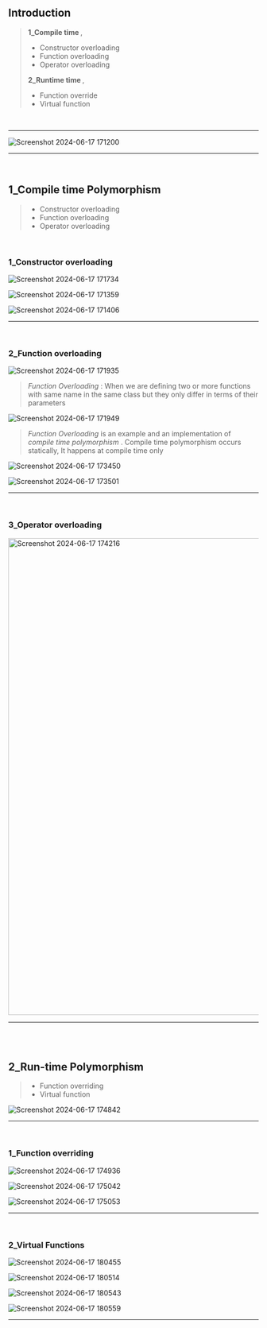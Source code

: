 
## Introduction
> <b> 1_Compile time </b>,
> - Constructor overloading
> - Function overloading
> - Operator overloading
>
> <b> 2_Runtime time </b>,
> - Function override
> - Virtual function

<br>
<hr>

![Screenshot 2024-06-17 171200](https://github.com/Mehul237/Core-Subjects/assets/117193057/7ab51438-f1ca-4d21-9877-27175f924307)


<hr>
<br>


## 1_Compile time Polymorphism
> - Constructor overloading
> - Function overloading
> - Operator overloading
>

<br>

### 1_Constructor overloading

![Screenshot 2024-06-17 171734](https://github.com/Mehul237/Core-Subjects/assets/117193057/260524e5-fc17-4d96-82b8-8e81f507b038)

![Screenshot 2024-06-17 171359](https://github.com/Mehul237/Core-Subjects/assets/117193057/7f6490bc-e633-4156-b370-8bb8137272d8)

![Screenshot 2024-06-17 171406](https://github.com/Mehul237/Core-Subjects/assets/117193057/5be82f80-a2a8-4243-8f81-7c2516f8d266)

<hr>
<br>

### 2_Function overloading

![Screenshot 2024-06-17 171935](https://github.com/Mehul237/Core-Subjects/assets/117193057/c927b641-032c-4068-b704-6ebb4641370d)

> <i> Function Overloading </i>: When we are defining two or more functions with same name in the same class but they only differ in terms of their parameters

![Screenshot 2024-06-17 171949](https://github.com/Mehul237/Core-Subjects/assets/117193057/35faa14b-342a-4de6-92bd-6c5b877ac48c)

> <i> Function Overloading </i> is an example and an implementation of <i> compile time polymorphism </i>.
> Compile time polymorphism occurs statically, It happens at compile time only

![Screenshot 2024-06-17 173450](https://github.com/Mehul237/Core-Subjects/assets/117193057/c5940455-2b23-4ca3-848d-932fab3cd5d3)

![Screenshot 2024-06-17 173501](https://github.com/Mehul237/Core-Subjects/assets/117193057/d92514c8-5c26-4110-aa2a-df7c17cec4c7)

<hr>
<br>

### 3_Operator overloading

<img width="960" alt="Screenshot 2024-06-17 174216" src="https://github.com/Mehul237/Core-Subjects/assets/117193057/a0fb64ab-cce6-413b-9cee-4b7a2083f8e6">

<hr>
<br>
<br>

## 2_Run-time Polymorphism
> - Function overriding
> - Virtual function

![Screenshot 2024-06-17 174842](https://github.com/Mehul237/Core-Subjects/assets/117193057/f045d5d0-a334-48fa-aa6e-103cfece7257)

<hr>
<br>

### 1_Function overriding

![Screenshot 2024-06-17 174936](https://github.com/Mehul237/Core-Subjects/assets/117193057/3bdf30b2-8049-4a8c-ae29-07f75d281c67)

![Screenshot 2024-06-17 175042](https://github.com/Mehul237/Core-Subjects/assets/117193057/e9e4fbdf-66d0-42df-a11e-284ef38e2240)

![Screenshot 2024-06-17 175053](https://github.com/Mehul237/Core-Subjects/assets/117193057/e06765f1-8a28-405c-a3b0-f4e8eadc69a6)

<hr>
<br>

### 2_Virtual Functions

![Screenshot 2024-06-17 180455](https://github.com/Mehul237/Core-Subjects/assets/117193057/1d6a6704-1d91-4989-802a-7b6104cd04ad)

![Screenshot 2024-06-17 180514](https://github.com/Mehul237/Core-Subjects/assets/117193057/9927ea87-cd19-434c-b412-cfeaf2914b70)

![Screenshot 2024-06-17 180543](https://github.com/Mehul237/Core-Subjects/assets/117193057/35a19880-bb1d-49fb-9e5b-f06527f807fb)

![Screenshot 2024-06-17 180559](https://github.com/Mehul237/Core-Subjects/assets/117193057/bceef17b-6f18-4044-b1a2-19eb9e9d21b9)


<hr>
